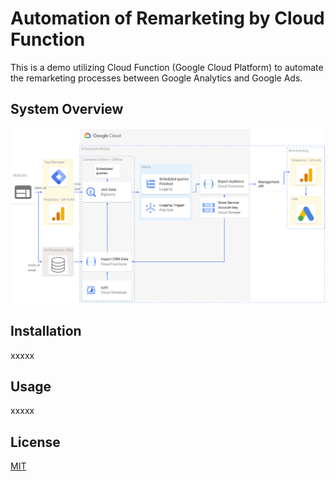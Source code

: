 # Automation of Remarketing by Cloud Function

This is a demo utilizing Cloud Function (Google Cloud Platform) to automate the remarketing processes between Google Analytics and Google Ads.

## System Overview

<img src="img\system-diagram.png" style="zoom:50%;"/>



## Installation

xxxxx

## Usage

xxxxx

## License
[MIT](https://choosealicense.com/licenses/mit/)
